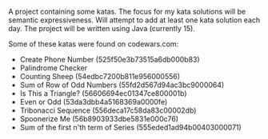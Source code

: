 A project containing some katas.  The focus for my kata solutions will be
semantic expressiveness.  Will attempt to add at least one kata solution each
day.  The project will be written using Java (currently 15).

Some of these katas were found on codewars.com:
- Create Phone Number (525f50e3b73515a6db000b83)
- Palindrome Checker
- Counting Sheep (54edbc7200b811e956000556)
- Sum of Row of Odd Numbers (55fd2d567d94ac3bc9000064)
- Is This a Triangle? (56606694ec01347ce800001b)
- Even or Odd (53da3dbb4a5168369a0000fe)
- Tribonacci Sequence (556deca17c58da83c00002db)
- Spoonerize Me (56b8903933dbe5831e000c76)
- Sum of the first n'th term of Series (555eded1ad94b00403000071)
